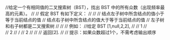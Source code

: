 //给定一个有相同值的二叉搜索树（BST），找出 BST 中的所有众数（出现频率最高的元素）。 
//
// 假定 BST 有如下定义： 
//
// 
// 结点左子树中所含结点的值小于等于当前结点的值 
// 结点右子树中所含结点的值大于等于当前结点的值 
// 左子树和右子树都是二叉搜索树 
// 
//
// 例如： 
//给定 BST [1,null,2,2], 
//
//    1
//    \
//     2
//    /
//   2
// 
//
// 返回[2]. 
//
// 提示：如果众数超过1个，不需考虑输出顺序 